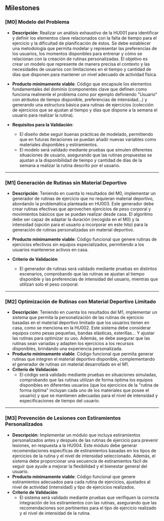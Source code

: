 ## Milestones

### [M0] Modelo del Problema

+ **Descripción**: Realizar un análisis exhaustivo de la HU001 para identificar y definir los elementos clave relacionados con la falta de tiempo para el ejercicio y la dificultad de planificación de éstos. Se debe establecer una metodología que permita modelar y representar las preferencias de los usuarios, los momentos disponibles para entrenar y cómo se relacionan con la creación de rutinas personalizadas. El objetivo es crear un modelo que represente de manera precisa el contexto y las necesidades de usuarios con limitaciones en el tiempo y cantidad de días que disponen para mantener un nivel adecuado de actividad física.

+ **Producto mínimamente viable**: Código que encapsule los elementos fundamentales del dominio (componentes clave que definen como funciona realmente el problema como por ejemplo definiendo "Usuario" con atributos de tiempo disponible, preferencias de intensidad...) y generando una estructura básica para rutinas de ejercicios (colección de ejercicios que se ajustan al tiempo y días que dispone a la semana el usuario para realizar la rutina).

+ **Requisitos para la Validación**:
  - El diseño debe seguir buenas prácticas de modelado, permitiendo que en futuras iteraciones se puedan añadir nuevas variables como materiales disponibles y estiramientos.
  - El modelo será validado mediante pruebas que simulen diferentes situaciones de usuario, asegurando que las rutinas propuestas se ajustan a la disponibilidad de tiempo y cantidad de días de la semana a realizar la rutina descrito por el usuario.

---

### [M1] Generación de Rutinas sin Material Deportivo

+ **Descripción**: Teniendo en cuenta lo resultados del M0, implementar un generador de rutinas de ejercicio que no requieran material deportivo, abordando la problemática planteada en HU003. Este generador debe crear rutinas efectivas que aprovechen ejercicios de peso corporal y movimientos básicos que se puedan realizar desde casa. El algoritmo debe ser capaz de adaptar la duración (recogida en el M0) y la intensidad (opción para el usuario a incorporar en este hito) para la generación de rutinas personalizadas sin material deportivo.

+ **Producto mínimamente viable**: Código funcional que genere rutinas de ejercicios efectivos sin equipos especializados, permitiendo a los usuarios mantenerse activos en casa.
+ **Criterio de Validación**:
  - El generador de rutinas será validado mediante pruebas en distintos escenarios, comprobando que las rutinas se ajustan al tiempo disponible y las preferencias de intensidad del usuario, mientras que utilizan solo el peso corporal.

---

### [M2] Optimización de Rutinas con Material Deportivo Limitado

+ **Descripción**: Teniendo en cuenta los resultados del M1, implementar un sistema que permita la personalización de las rutinas de ejercicio basadas en el material deportivo limitado que los usuarios tienen en casa, como se menciona en la HU002. Este sistema debe considerar equipos como pesas pequeñas, bandas elásticas, esterillas... Y ajustar las rutinas para optimizar su uso. Además, se debe asegurar que las rutinas sean variadas y adapten los ejercicios a los recursos disponibles, brindando una experiencia personalizada.
+ **Producto mínimamente viable**: Código funcional que permita generar rutinas que integren el material deportivo disponible, complementando el generador de rutinas sin material desarrollado en el M1.
+ **Criterio de Validación**:
  - El código será validado mediante pruebas en situaciones simuladas, comprobando que las rutinas utilizan de forma óptima los equipos disponibles en diferentes usuarios (que los ejercicios de la "rutina de forma óptima" incluyan cada uno de los materiales que posee el usuario) y que se mantienen adecuadas para el nivel de intensidad y especificaciones de tiempo del usuario.

---

### [M3] Prevención de Lesiones con Estiramientos Personalizados

+ **Descripción**: Implementar un módulo que incluya estiramientos personalizados antes y después de las rutinas de ejercicio para prevenir lesiones, en respuesta a la HU004. Este módulo debe generar recomendaciones específicas de estiramientos basadas en los tipos de ejercicios de la rutina y el nivel de intensidad seleccionado. Además, el sistema debe proporcionar una secuencia de estiramientos fácil de seguir que ayude a mejorar la flexibilidad y el bienestar general del usuario.
+ **Producto mínimamente viable**: Código funcional que genere estiramientos adecuados para cada rutina de ejercicios, ajustados al nivel de actividad (intensidad) y tipo de ejercicios realizados.
+ **Criterio de Validación**:
  - El sistema será validado mediante pruebas que verifiquen la correcta integración de los estiramientos con las rutinas, asegurando que las recomendaciones son pertinentes para el tipo de ejercicio realizado y el nivel de intensidad de la rutina.